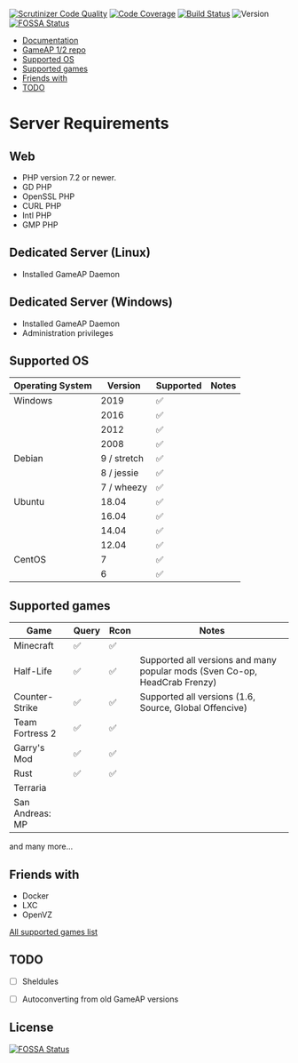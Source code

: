 [![Scrutinizer Code Quality](https://scrutinizer-ci.com/g/et-nik/gameap/badges/quality-score.png?b=develop)](https://scrutinizer-ci.com/g/et-nik/gameap/?branch=develop)
[![Code Coverage](https://scrutinizer-ci.com/g/et-nik/gameap/badges/coverage.png?b=develop)](https://scrutinizer-ci.com/g/et-nik/gameap/?branch=develop)
[![Build Status](https://travis-ci.com/et-nik/gameap.svg?branch=develop)](https://travis-ci.com/et-nik/gameap)
![Version](https://img.shields.io/badge/version-beta-blue.svg)
[![FOSSA Status](https://app.fossa.io/api/projects/git%2Bgithub.com%2Fet-nik%2Fgameap.svg?type=shield)](https://app.fossa.io/projects/git%2Bgithub.com%2Fet-nik%2Fgameap?ref=badge_shield)

* [Documentation](http://docs.gameap.ru/)
* [GameAP 1/2 repo](https://github.com/et-nik/gameap-legacy)
* [Supported OS](#supported-os)
* [Supported games](#supported-games)
* [Friends with](#friends-with)
* [TODO](#todo)

Server Requirements
======

Web
------
* PHP version 7.2 or newer.
* GD PHP
* OpenSSL PHP
* CURL PHP
* Intl PHP
* GMP PHP


Dedicated Server (Linux)
------

* Installed GameAP Daemon


Dedicated Server (Windows)
------

* Installed GameAP Daemon
* Administration privileges


Supported OS
------

| Operating System       | Version    | Supported  | Notes                   |
|-----------------------|-----------|-----------|----------------------------|
| Windows               |   2019    | ✅        |
|                       |   2016    | ✅        |
|                       |   2012    | ✅        |
|                       |   2008    | ✅        |
| Debian                | 9 / stretch| ✅       |
|                       | 8 / jessie | ✅       |
|                       | 7 / wheezy | ✅       |
| Ubuntu                | 18.04     | ✅       |
|                       | 16.04     | ✅       |
|                       | 14.04     | ✅       |
|                       | 12.04     | ✅       |
| CentOS                | 7         | ✅       |
|                       | 6         | ✅       |

Supported games
------

| Game | Query | Rcon | Notes |
| ------ | ------- | ------ | ------- |
| Minecraft | ✅ | ✅|
| Half-Life| ✅ | ✅ | Supported all versions and many popular mods (Sven Co-op, HeadCrab Frenzy) |
| Counter-Strike | ✅ | ✅ | Supported all versions (1.6, Source, Global Offencive) |
| Team Fortress 2 | ✅ | ✅ |
| Garry's Mod | ✅ | ✅ |
| Rust | ✅ | ✅ |
| Terraria | | 
| San Andreas: MP | |
and many more... 

Friends with
------

* Docker
* LXC
* OpenVZ

[All supported games list](#)

TODO
------

- [ ] Sheldules
- [ ] Autoconverting from old GameAP versions


## License
[![FOSSA Status](https://app.fossa.io/api/projects/git%2Bgithub.com%2Fet-nik%2Fgameap.svg?type=large)](https://app.fossa.io/projects/git%2Bgithub.com%2Fet-nik%2Fgameap?ref=badge_large)